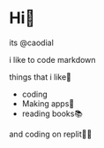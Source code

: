 # Hi🤗
its @caodial

 i like to code markdown

things that i like🤔
* coding
* Making apps📱
* reading books📚

and coding on replit👨‍💻
